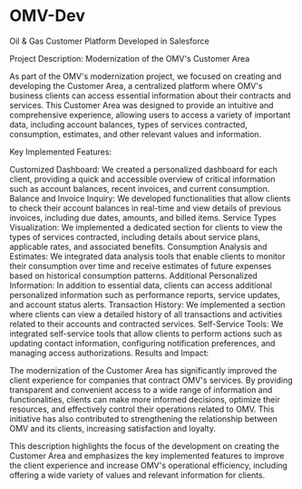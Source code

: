 # OMV-Dev
Oil &amp; Gas Customer Platform Developed in Salesforce 

Project Description: Modernization of the OMV's Customer Area

As part of the OMV's modernization project, we focused on creating and developing the Customer Area, a centralized platform where OMV's business clients can access essential information about their contracts and services. This Customer Area was designed to provide an intuitive and comprehensive experience, allowing users to access a variety of important data, including account balances, types of services contracted, consumption, estimates, and other relevant values and information.

Key Implemented Features:

Customized Dashboard: We created a personalized dashboard for each client, providing a quick and accessible overview of critical information such as account balances, recent invoices, and current consumption.
Balance and Invoice Inquiry: We developed functionalities that allow clients to check their account balances in real-time and view details of previous invoices, including due dates, amounts, and billed items.
Service Types Visualization: We implemented a dedicated section for clients to view the types of services contracted, including details about service plans, applicable rates, and associated benefits.
Consumption Analysis and Estimates: We integrated data analysis tools that enable clients to monitor their consumption over time and receive estimates of future expenses based on historical consumption patterns.
Additional Personalized Information: In addition to essential data, clients can access additional personalized information such as performance reports, service updates, and account status alerts.
Transaction History: We implemented a section where clients can view a detailed history of all transactions and activities related to their accounts and contracted services.
Self-Service Tools: We integrated self-service tools that allow clients to perform actions such as updating contact information, configuring notification preferences, and managing access authorizations.
Results and Impact:

The modernization of the Customer Area has significantly improved the client experience for companies that contract OMV's services. By providing transparent and convenient access to a wide range of information and functionalities, clients can make more informed decisions, optimize their resources, and effectively control their operations related to OMV. This initiative has also contributed to strengthening the relationship between OMV and its clients, increasing satisfaction and loyalty.

This description highlights the focus of the development on creating the Customer Area and emphasizes the key implemented features to improve the client experience and increase OMV's operational efficiency, including offering a wide variety of values and relevant information for clients.
